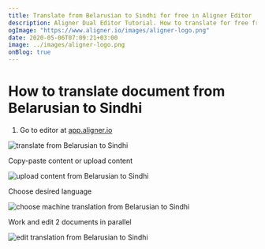 ```yaml
---
title: Translate from Belarusian to Sindhi for free in Aligner Editor
description: Aligner Dual Editor Tutorial. How to translate for free from Belarusian to Sindhi. Aligner is multilingual document management platform. 
ogImage: "https://www.aligner.io/images/aligner-logo.png"
date: 2020-05-06T07:09:21+03:00
image: ../images/aligner-logo.png
onBlog: true
---
```


# How to translate document from Belarusian to Sindhi

1. Go to editor at [app.aligner.io](https://app.aligner.io "Aligner App web page")

![translate from Belarusian to Sindhi](../aligner-blank-editor.png "translate from Belarusian to Sindhi")

Copy-paste content or upload content

![upload content from Belarusian to Sindhi](../aligner-uploaded-document.png "upload content from Belarusian to Sindhi")

Choose desired language

![choose machine translation from Belarusian to Sindhi](../aligner-language-dropdown.png "choose machine translation from Belarusian to Sindhi")

Work and edit 2 documents in parallel

![edit translation from Belarusian to Sindhi](../aligner-double-sitded-editor.png "edit translation from Belarusian to Sindhi")

